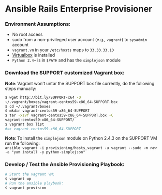 # Ansible Rails Enterprise Provisioner

### Environment Assumptions:

* No root access
* sudo from a non-privileged user account (e.g., `vagrant`) to `sysadmin` account
* `vagrant.vm` in your `/etc/hosts` maps to `33.33.33.10`
* [Virtualbox](https://www.virtualbox.org/wiki/Downloads) is installed
* `Python 2.4+` is in `$PATH` and has the `simplejson` module

### Download the SUPPORT customized Vagrant box:

**Note**: Vagrant won't untar the SUPPORT box file currently, do the following steps manually:

```bash
$ wget http://bit.ly/SUPPORT-x64 -O
~/.vagrant/boxes/vagrant-centos59-x86_64-SUPPORT.box
$ cd ~/.vagrant/boxes
$ mkdir vagrant-centos59-x86_64-SUPPORT
$ tar -xzvf vagrant-centos59-x86_64-SUPPORT.box -C
vagrant-centos59-x86_64-SUPPORT/
$ vagrant box list
#=> vagrant-centos59-x86_64-SUPPORT
```

**Note**: To install the `simplejson` module on Python 2.4.3 on the SUPPORT VM run the following:  
`ansible vagrant -i provisioning/hosts_vagrant -u vagrant --sudo -m raw -a "yum install -y python-simplejson"`

### Develop / Test the Ansible Provisioning Playbook:

```bash
# Start the vagrant VM:
$ vagrant up
# Run the ansible playbook:
$ vagrant provision
```
